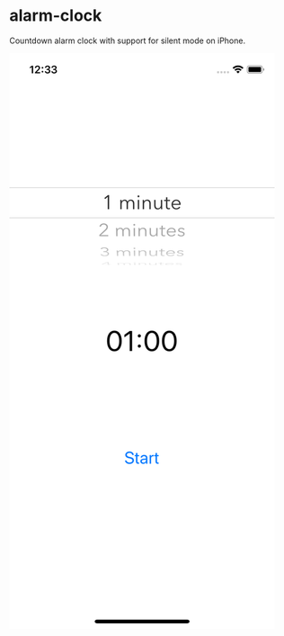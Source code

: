 # alarm-clock
Countdown alarm clock with support for silent mode on iPhone.

![Screenshot](screenshot.png)

